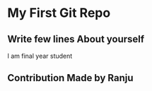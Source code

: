 # My First Git Repo
## Write few lines About yourself
I am final year student
## Contribution Made by Ranju
